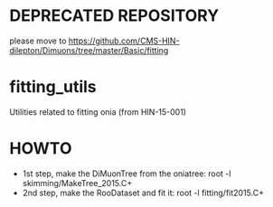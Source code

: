 # DEPRECATED REPOSITORY
please move to https://github.com/CMS-HIN-dilepton/Dimuons/tree/master/Basic/fitting

# fitting_utils
Utilities related to fitting onia (from HIN-15-001)

# HOWTO
- 1st step, make the DiMuonTree from the oniatree: root -l skimming/MakeTree_2015.C+
- 2nd step, make the RooDataset and fit it: root -l fitting/fit2015.C+


